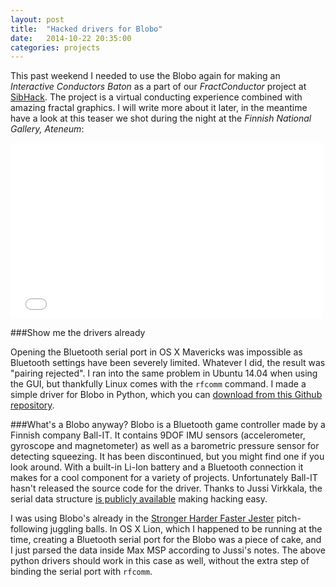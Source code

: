 ```yaml
---
layout: post
title:  "Hacked drivers for Blobo"
date:   2014-10-22 20:35:00
categories: projects
---
```


This past weekend I needed to use the Blobo again for making an *Interactive Conductors Baton* as a part of our *FractConductor* project at [SibHack](http://sibhack.fi). The project is a virtual conducting experience combined with amazing fractal graphics. I will write more about it later, in the meantime have a look at this teaser we shot during the night at the *Finnish National Gallery, Ateneum*:

<iframe src="//player.vimeo.com/video/109755593" width="500" height="281" frameborder="0" webkitallowfullscreen mozallowfullscreen allowfullscreen></iframe>


###Show me the drivers already

Opening the Bluetooth serial port in OS X Mavericks was impossible as Bluetooth settings have been severely limited. Whatever I did, the result was "pairing rejected". I ran into the same problem in Ubuntu 14.04 when using the GUI, but thankfully Linux comes with the `rfcomm` command. I made a simple driver for Blobo in Python, which you can [download from this Github repository](https://github.com/vatte/Blobo).


###What's a Blobo anyway?
Blobo is a Bluetooth game controller made by a Finnish company Ball-IT. It contains 9DOF IMU sensors (accelerometer, gyroscope and magnetometer) as well as a barometric pressure sensor for detecting squeezing. It has been discontinued, but you might find one if you look around. With a built-in Li-Ion battery and a Bluetooth connection it makes for a cool component for a variety of projects. Unfortunately Ball-IT hasn't released the source code for the driver. Thanks to Jussi Virkkala, the serial data structure [is publicly available](http://www.neuroupdate.com/blobo/) making hacking easy.

I was using Blobo's already in the [Stronger Harder Faster Jester](http://vatte.github.io/projects/strongerharderfasterjester/) pitch-following juggling balls. In OS X Lion, which I happened to be running at the time, creating a Bluetooth serial port for the Blobo was a piece of cake, and I just parsed the data inside Max MSP according to Jussi's notes. The above python drivers should work in this case as well, without the extra step of binding the serial port with `rfcomm`.
